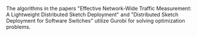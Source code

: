 The algorithms in the papers "Effective Network-Wide Traffic Measurement: A Lightweight Distributed Sketch Deployment" and "Distributed Sketch Deployment for Software Switches" utilize Gurobi for solving optimization problems.
